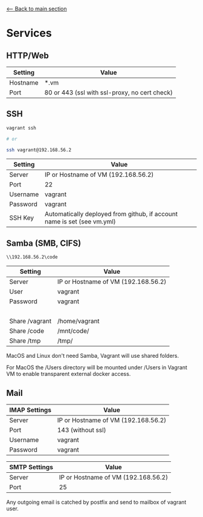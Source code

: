 [<-- Back to main section](../README.md)

# Services

## HTTP/Web

Setting               | Value
--------------------- | -------------
Hostname              | *.vm
Port                  | 80 or 443 (ssl with ssl-proxy, no cert check)

## SSH

```bash
vagrant ssh

# or

ssh vagrant@192.168.56.2
```

Setting               | Value
--------------------- | -------------
Server                | IP or Hostname of VM (192.168.56.2)
Port                  | 22
Username              | vagrant
Password              | vagrant
SSH Key               | Automatically deployed from github, if account name is set (see vm.yml)

## Samba (SMB, CIFS)

    \\192.168.56.2\code


Setting               | Value
--------------------- | -------------
Server                | IP or Hostname of VM (192.168.56.2)
User                  | vagrant
Password              | vagrant
<br>                  |
Share /vagrant        | /home/vagrant
Share /code           | /mnt/code/
Share /tmp            | /tmp/


MacOS and Linux don't need Samba, Vagrant will use shared folders.

For MacOS the /Users directory will be mounted under /Users in Vagrant VM to enable
transparent external docker access.

## Mail

IMAP Settings         | Value
--------------------- | -------------
Server                | IP or Hostname of VM (192.168.56.2)
Port                  | 143 (without ssl)
Username              | vagrant
Password              | vagrant

SMTP Settings         | Value
--------------------- | -------------
Server                | IP or Hostname of VM (192.168.56.2)
Port                  | 25

Any outgoing email is catched by postfix and send to mailbox of vagrant user.
